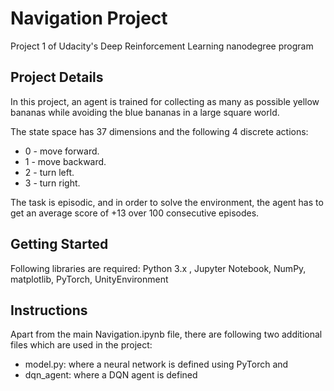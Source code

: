 # Navigation Project
Project 1 of Udacity's Deep Reinforcement Learning nanodegree program

## Project Details
In this project, an agent is trained for collecting as many as possible yellow bananas while avoiding the blue bananas in a large square world.  

The state space has 37 dimensions and the following 4 discrete actions:

- 0 - move forward.
- 1 - move backward.
- 2 - turn left.
- 3 - turn right.  

The task is episodic, and in order to solve the environment, the agent has to get an average score of +13 over 100 consecutive episodes.

## Getting Started
Following libraries are required:
Python 3.x , Jupyter Notebook, NumPy, matplotlib, PyTorch, UnityEnvironment

## Instructions
Apart from the main Navigation.ipynb file, there are following two additional files which are used in the project:
- model.py: where a neural network is defined using PyTorch and
- dqn_agent: where a DQN agent is defined
